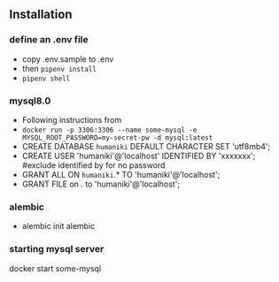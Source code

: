 ## Installation 


### define an .env file
- copy .env.sample to .env
- then `pipenv install`
- `pipenv shell`

### mysql8.0
- Following instructions from 
- `docker run -p 3306:3306 --name some-mysql -e MYSQL_ROOT_PASSWORD=my-secret-pw -d mysql:latest`
- CREATE DATABASE `humaniki` DEFAULT CHARACTER SET 'utf8mb4';
- CREATE USER 'humaniki'@'localhost' IDENTIFIED BY 'xxxxxxx'; #exclude identified by for no password
- GRANT ALL ON `humaniki`.* TO 'humaniki'@'localhost';
- GRANT FILE on *.* to 'humaniki'@'localhost';


### alembic
- alembic init alembic


### starting mysql server
docker start some-mysql
